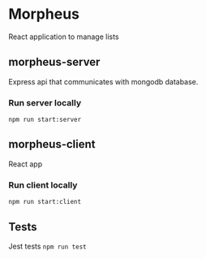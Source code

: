 # Morpheus

React application to manage lists

## morpheus-server
Express api that communicates with mongodb database.

### Run server locally
`npm run start:server`

## morpheus-client
React app

### Run client locally
`npm run start:client`

## Tests
Jest tests
`npm run test`